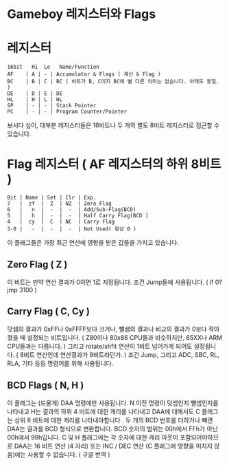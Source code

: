 # Gameboy 레지스터와 Flags

# 레지스터

```wasm
16bit   Hi  Lo   Name/Function
AF    | A | - | Accumulator & Flags ( 계산 & Flag )
BC    | B | C | BC ( 비트가 B, C이지 BC에 별 다른 의미는 없습니다. 아래도 동일.  )
DE    | D | E | DE
HL    | H | L | HL
SP    | - | - | Stack Pointer
PC    | - | - | Program Counter/Pointer
```

보시다 싶이, 대부분 레지스터들은 16비트나 두 개의 별도 8비트 레지스터로 접근할 수 있습니다. 

# Flag 레지스터 ( AF 레지스터의 하위 8비트 )

```wasm
Bit | Name | Set | Clr | Exp.
7   |  zf  |  Z  | NZ  | Zero Flag 
6   |   n  |  -  |  -  | Add/Sub-Flag(BCD)
5   |   h  |  -  |  -  | Half Carry Flag(BCD ) 
4   |  cy  |  C  | NC  | Carry Flag 
3-0 |   -  |  -  |  -  | Not Used( 항상 0 )
```

이 플래그들은 가장 최근 연산에 영향을 받은 값들을 가지고 있습니다. 

## Zero Flag ( Z )

이 비트는 만약 연산 결과가 0이면 1로 지정됩니다. 조건 Jump들에 사용됩니다. ( if 0? jmp 3100 )

## Carry Flag ( C, Cy )

덧셈의 결과가 0xFF나 0xFFFF보다 크거나, 뺄샘의 결과나 비교의 결과가 0보다 작아졌을 때 설정되는 비트입니다. ( Z80이나 80x86 CPU들과 비슷하지만, 65XX나 ARM CPU들과는 다릅니다. ) 그리고 rotate/shfit 연산이 1비트 넘어가게 되어도 설정됩니다. ( 8비트 연산인데 연산결과가 9비트라던가. ) 조건 Jump, 그리고 ADC, SBC, RL, RLA, 기타 등등 명령어를 위해 사용됩니다. 

## BCD Flags ( N, H )

이 플래그는 (드물게) DAA 명령에만 사용됩니다. N 이전 명령이 덧셈인지 뺄셈인지를 나타내고 H는 결과의 하위 4 비트에 대한 캐리를 나타내고 DAA에 대해서도 C 플래그는 상위 8 비트에 대한 캐리를 나타내야합니다 . 두 개의 BCD 번호를 더하거나 빼면 DAA는 결과를 BCD 형식으로 변환합니다. BCD 숫자의 범위는 00h에서 FFh가 아닌 00h에서 99h입니다. C 및 H 플래그에는 각 숫자에 대한 캐리 아웃이 포함되어야하므로 DAA는 16 비트 연산 (4 자리) 또는 INC / DEC 연산 (C 플래그에 영향을 미치지 않음)에는 사용할 수 없습니다. ( 구글 번역 )